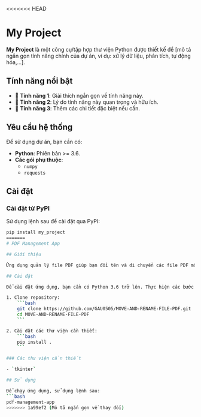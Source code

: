 <<<<<<< HEAD
# My Project

**My Project** là một công cụ/tập hợp thư viện Python được thiết kế để [mô tả ngắn gọn tính năng chính của dự án, ví dụ: xử lý dữ liệu, phân tích, tự động hóa,...].

## Tính năng nổi bật

- 🌟 **Tính năng 1**: Giải thích ngắn gọn về tính năng này.
- 🚀 **Tính năng 2**: Lý do tính năng này quan trọng và hữu ích.
- 🔧 **Tính năng 3**: Thêm các chi tiết đặc biệt nếu cần.

## Yêu cầu hệ thống

Để sử dụng dự án, bạn cần có:

- **Python**: Phiên bản >= 3.6.
- **Các gói phụ thuộc**:
  - `numpy`
  - `requests`

## Cài đặt

### **Cài đặt từ PyPI**
Sử dụng lệnh sau để cài đặt qua PyPI:

```bash
pip install my_project
=======
# PDF Management App

## Giới thiệu

Ứng dụng quản lý file PDF giúp bạn đổi tên và di chuyển các file PDF một cách dễ dàng.

## Cài đặt

Để cài đặt ứng dụng, bạn cần có Python 3.6 trở lên. Thực hiện các bước sau:

1. Clone repository:
    ```bash
    git clone https://github.com/GAU0505/MOVE-AND-RENAME-FILE-PDF.git
    cd MOVE-AND-RENAME-FILE-PDF
    ```

2. Cài đặt các thư viện cần thiết:
    ```bash
    pip install .
    ```

### Các thư viện cần thiết

- `tkinter`

## Sử dụng

Để chạy ứng dụng, sử dụng lệnh sau:
```bash
pdf-management-app
>>>>>>> 1a99ef2 (Mô tả ngắn gọn về thay đổi)
